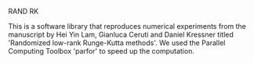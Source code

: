 RAND RK


This is a software library that reproduces numerical experiments from the manuscript by Hei Yin Lam, Gianluca Ceruti and Daniel Kressner titled 'Randomized low-rank Runge-Kutta methods'.
We used the Parallel Computing Toolbox 'parfor' to speed up the computation.
